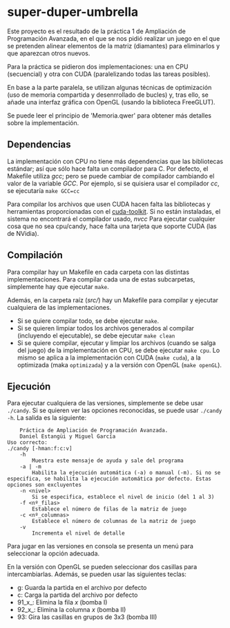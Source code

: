 # super-duper-umbrella

Este proyecto es el resultado de la práctica 1 de Ampliación de Programación Avanzada, en el que se nos pidió realizar un juego en el que se pretenden alinear elementos de la matriz (diamantes) para eliminarlos y que aparezcan otros nuevos.

Para la práctica se pidieron dos implementaciones: una en CPU (secuencial) y otra con CUDA (paralelizando todas las tareas posibles).

En base a la parte paralela, se utilizan algunas técnicas de optimización (uso de memoria compartida y desenrrollado de bucles) y, tras ello, se añade una interfaz gráfica con OpenGL (usando la biblioteca FreeGLUT).

Se puede leer el principio de 'Memoria.qwer' para obtener más detalles sobre la implementación.

## Dependencias
La implementación con CPU no tiene más dependencias que las bibliotecas estándar; así que sólo hace falta un compilador para C. Por defecto, el Makefile utiliza _gcc_; pero se puede cambiar de compilador cambiando el valor de la variable _GCC_. Por ejemplo, si se quisiera usar el compilador _cc_, se ejecutaría `make GCC=cc`

Para compilar los archivos que usen CUDA hacen falta las bibliotecas y herramientas proporcionadas con el [cuda-toolkit](https://developer.nvidia.com/cuda-toolkit). Si no están instaladas, el sistema no encontrará el compilador usado, _nvcc_
Para ejecutar cualquier cosa que no sea cpu/candy, hace falta una tarjeta que soporte CUDA (las de NVidia).

## Compilación
Para compilar hay un Makefile en cada carpeta con las distintas implementaciones. Para compilar cada una de estas subcarpetas, simplemente hay que ejecutar `make`.

Además, en la carpeta raíz (_src/_) hay un Makefile para compilar y ejecutar cualquiera de las implementaciones.
  - Si se quiere compilar todo, se debe ejecutar `make`.
  - Si se quieren limpiar todos los archivos generados al compilar (incluyendo el ejecutable), se debe ejecutar `make clean`
  - Si se quiere compilar, ejecutar y limpiar los archivos (cuando se salga del juego) de la implementación en CPU, se debe ejecutar `make cpu`. Lo mismo se aplica a la implementación con CUDA (`make cuda`), a la optimizada (maka `optimizada`) y a la versión con OpenGL (`make openGL`).
  
## Ejecución

Para ejecutar cualquiera de las versiones, simplemente se debe usar `./candy`. Si se quieren ver las opciones reconocidas, se puede usar `./candy -h`. La salida es la siguiente:

		Práctica de Ampliación de Programación Avanzada.
		Daniel Estangüi y Miguel García
	Uso correcto:
	./candy [-hman:f:c:v]
		-h
			Muestra este mensaje de ayuda y sale del programa
		-a | -m
			Habilita la ejecución automática (-a) o manual (-m). Si no se especifica, se habilita la ejecución automática por defecto. Estas opciones son excluyentes
		-n <nivel>
			Si se especifica, establece el nivel de inicio (del 1 al 3)
		-f <nº_filas>
			Establece el número de filas de la matriz de juego
		-c <nº_columnas>
			Establece el número de columnas de la matriz de juego
		-v
			Incrementa el nivel de detalle

Para jugar en las versiones en consola se presenta un menú para seleccionar la opción adecuada.

En la versión con OpenGL se pueden seleccionar dos casillas para intercambiarlas. Además, se pueden usar las siguientes teclas:
  - g: Guarda la partida en el archivo por defecto
  - c: Carga la partida del archivo por defecto
  - 91_x_: Elimina la fila _x_ (bomba I)
  - 92_x_: Elimina la columna _x_ (bomba II)
  - 93: Gira las casillas en grupos de 3x3 (bomba III)
